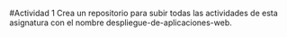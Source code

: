 #Actividad 1
Crea un repositorio para subir todas las actividades de esta asignatura con el
nombre despliegue-de-aplicaciones-web.
